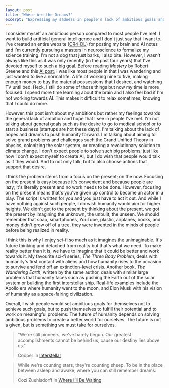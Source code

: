 ```yaml
---
layout: post
title: "Where Are the Dreams?"
excerpt: "Expressing my sadness in people's lack of ambitious goals and hopes."
---
```


I consider myself an ambitious person compared to most people I've met. I want to build artificial general intelligence and I don't just say that I want to. I've created an entire website ([CR4-DL](https://brianpho.com/CR4-DL/)) for posting my brain and AI notes and I'm currently pursuing a masters in neuroscience to formalize my science training. I'm not a dog that just barks, I also bite. However, I wasn't always like this as it was only recently (in the past four years) that I've devoted myself to such a big goal. Before reading *Mastery* by Robert Greene and this [AI post](https://waitbutwhy.com/2015/01/artificial-intelligence-revolution-1.html), I was like most people in that I was wandering and just wanted to live a normal life. A life of working nine to five, making enough money to buy the material possessions that I desired, and watching TV until bed. Heck, I still do some of those things but now my time is more focused. I spend more time learning about the brain and I also feel bad if I'm not working towards AI. This makes it difficult to relax sometimes, knowing that I could do more.

However, this post isn't about my ambitions but rather my feelings towards the general lack of ambition and hope that I see in people I've met. I'm not talking about general goals such as the desire to go to medical school or to start a business (startups are hot these days). I'm talking about the lack of hopes and dreams to push humanity forward. I'm talking about aiming to solve grand problems and challenges such the Grand Unified Theory in physics, colonizing the solar system, or creating a revolutionary solution to climate change. I don't expect people to solve such big problems, just like how I don't expect myself to create AI, but I do wish that people would talk as if they would. And to not only talk, but to also choose actions that support that desire.

I think the problem stems from a focus on the present; on the now. Focusing on the present is easy because it's convenient and because people are lazy; it's literally present and no work needs to be done. However, focusing on the present means that's you've given up control to become an actor in a play. The script is written for you and you just have to act it out. And while I have nothing against such people, I do wish humanity would aim for higher heights. We didn't get to the present by thinking about the present, we got the present by imagining the unknown, the unbuilt, the unseen. We should remember that soap, smartphones, YouTube, plastic, airplanes, books, and money didn't grow off of a tree, they were invented in the minds of people before being realized in reality.

I think this is why I enjoy sci-fi so much as it imagines the unimaginable. It's future thinking and detached from reality but that's what we need. To make reality better than it is, we have to imagine that it could be better and work towards it. My favourite sci-fi series, *The Three Body Problem*, deals with humanity's first contact with aliens and how humanity rises to the occasion to survive and fend off an extinction-level crisis. Another book, *The Wandering Earth*, written by the same author, deals with similar large problems that humanity faces such as pushing the Earth out of the solar system or building the first interstellar ship. Real-life examples include the Apollo era where humanity went to the moon, and Elon Musk with his vision of humanity as a space-fairing civilization.

Overall, I wish people would set ambitious goals for themselves not to achieve such goals, but to push themselves to fulfill their potential and to work on meaningful problems. The future of humanity depends on solving ambitious problems to create a better world for ourselves. The future is not a given, but is something we must take for ourselves.

> "We're still pioneers, we've barely begun. Our greatest accomplishments cannot be behind us, cause our destiny lies above us."
>
> Cooper in [Interstellar](https://www.imdb.com/title/tt0816692/)

> While we're counting stars, they're counting sheep.
> To be in the place between asleep and awake, where you can still remember dreams.
>
> Cozi Zuehlsdorff in [Where I’ll Be Waiting](https://www.youtube.com/watch?v=ewBulJdtGlM)
